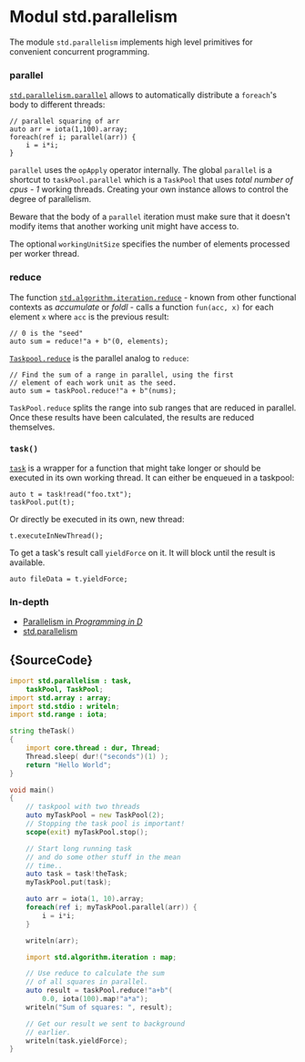 # Modul std.parallelism

The module `std.parallelism` implements
high level primitives for convenient concurrent programming.

### parallel

[`std.parallelism.parallel`](http://dlang.org/phobos/std_parallelism.html#.parallel) allows to automatically distribute
a `foreach`'s body to different threads:

    // parallel squaring of arr
    auto arr = iota(1,100).array;
    foreach(ref i; parallel(arr)) {
        i = i*i;
    }

`parallel` uses the `opApply` operator internally.
The global `parallel`  is a shortcut to `taskPool.parallel`
which is a `TaskPool` that uses *total number of cpus - 1*
working threads. Creating your own instance allows
to control the degree of parallelism.

Beware that the body of a `parallel` iteration must
make sure that it doesn't modify items that another
working unit might have access to.

The optional `workingUnitSize` specifies the number of elements processed
per worker thread.

### reduce

The function
[`std.algorithm.iteration.reduce`](http://dlang.org/phobos/std_algorithm_iteration.html#reduce) -
known from other functional contexts as *accumulate* or *foldl* -
calls a function `fun(acc, x)` for each element `x`
where `acc` is the previous result:

    // 0 is the "seed"
    auto sum = reduce!"a + b"(0, elements);

[`Taskpool.reduce`](http://dlang.org/phobos/std_parallelism.html#.TaskPool.reduce)
is the parallel analog to `reduce`:

    // Find the sum of a range in parallel, using the first
    // element of each work unit as the seed.
    auto sum = taskPool.reduce!"a + b"(nums);

`TaskPool.reduce` splits the range into
sub ranges that are reduced in parallel. Once these
results have been calculated, the results are reduced
themselves.

### `task()`

[`task`](http://dlang.org/phobos/std_parallelism.html#.task) is a wrapper for a function
that might take longer or should be executed in
its own working thread. It can either be enqueued
in a taskpool:

    auto t = task!read("foo.txt");
    taskPool.put(t);

Or directly be executed in its own, new thread:

    t.executeInNewThread();

To get a task's result call `yieldForce`
on it. It will block until the result is available.

    auto fileData = t.yieldForce;

### In-depth

- [Parallelism in _Programming in D_](http://ddili.org/ders/d.en/parallelism.html)
- [std.parallelism](http://dlang.org/phobos/std_parallelism.html)

## {SourceCode}

```d
import std.parallelism : task,
    taskPool, TaskPool;
import std.array : array;
import std.stdio : writeln;
import std.range : iota;

string theTask()
{
    import core.thread : dur, Thread;
    Thread.sleep( dur!("seconds")(1) );
    return "Hello World";
}

void main()
{
    // taskpool with two threads
    auto myTaskPool = new TaskPool(2);
    // Stopping the task pool is important!
    scope(exit) myTaskPool.stop();

    // Start long running task
    // and do some other stuff in the mean
    // time..
    auto task = task!theTask;
    myTaskPool.put(task);

    auto arr = iota(1, 10).array;
    foreach(ref i; myTaskPool.parallel(arr)) {
        i = i*i;
    }

    writeln(arr);

    import std.algorithm.iteration : map;

    // Use reduce to calculate the sum
    // of all squares in parallel.
    auto result = taskPool.reduce!"a+b"(
        0.0, iota(100).map!"a*a");
    writeln("Sum of squares: ", result);

    // Get our result we sent to background
    // earlier.
    writeln(task.yieldForce);
}
```
